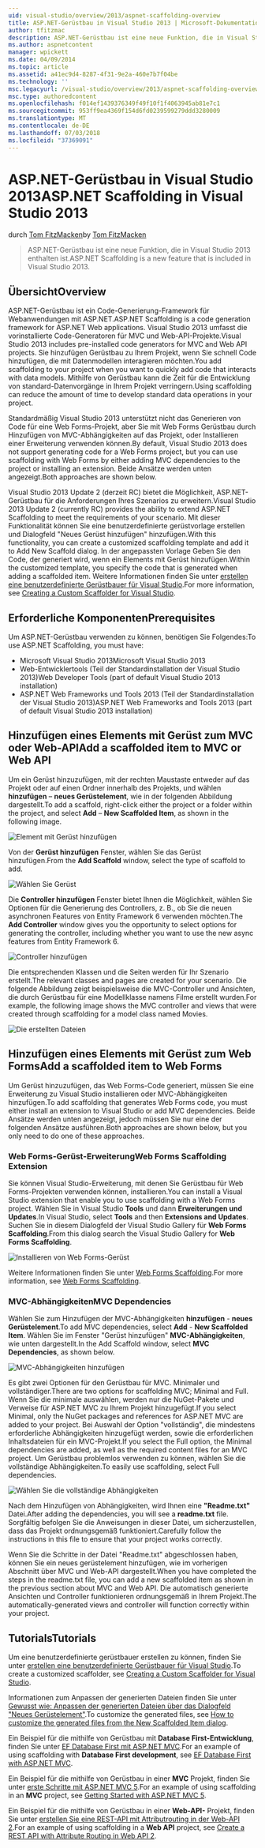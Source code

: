 ```yaml
---
uid: visual-studio/overview/2013/aspnet-scaffolding-overview
title: ASP.NET-Gerüstbau in Visual Studio 2013 | Microsoft-Dokumentation
author: tfitzmac
description: ASP.NET-Gerüstbau ist eine neue Funktion, die in Visual Studio 2013 enthalten ist.
ms.author: aspnetcontent
manager: wpickett
ms.date: 04/09/2014
ms.topic: article
ms.assetid: a41ec9d4-8287-4f31-9e2a-460e7b7f04be
ms.technology: ''
msc.legacyurl: /visual-studio/overview/2013/aspnet-scaffolding-overview
msc.type: authoredcontent
ms.openlocfilehash: f014ef1439376349f49f10f1f4063945ab81e7c1
ms.sourcegitcommit: 953ff9ea4369f154d6fd0239599279ddd3280009
ms.translationtype: MT
ms.contentlocale: de-DE
ms.lasthandoff: 07/03/2018
ms.locfileid: "37369091"
---
```

<a name="aspnet-scaffolding-in-visual-studio-2013"></a><span data-ttu-id="f1c60-103">ASP.NET-Gerüstbau in Visual Studio 2013</span><span class="sxs-lookup"><span data-stu-id="f1c60-103">ASP.NET Scaffolding in Visual Studio 2013</span></span>
====================
<span data-ttu-id="f1c60-104">durch [Tom FitzMacken](https://github.com/tfitzmac)</span><span class="sxs-lookup"><span data-stu-id="f1c60-104">by [Tom FitzMacken](https://github.com/tfitzmac)</span></span>

> <span data-ttu-id="f1c60-105">ASP.NET-Gerüstbau ist eine neue Funktion, die in Visual Studio 2013 enthalten ist.</span><span class="sxs-lookup"><span data-stu-id="f1c60-105">ASP.NET Scaffolding is a new feature that is included in Visual Studio 2013.</span></span>


## <a name="overview"></a><span data-ttu-id="f1c60-106">Übersicht</span><span class="sxs-lookup"><span data-stu-id="f1c60-106">Overview</span></span>

<span data-ttu-id="f1c60-107">ASP.NET-Gerüstbau ist ein Code-Generierung-Framework für Webanwendungen mit ASP.NET.</span><span class="sxs-lookup"><span data-stu-id="f1c60-107">ASP.NET Scaffolding is a code generation framework for ASP.NET Web applications.</span></span> <span data-ttu-id="f1c60-108">Visual Studio 2013 umfasst die vorinstallierte Code-Generatoren für MVC und Web-API-Projekte.</span><span class="sxs-lookup"><span data-stu-id="f1c60-108">Visual Studio 2013 includes pre-installed code generators for MVC and Web API projects.</span></span> <span data-ttu-id="f1c60-109">Sie hinzufügen Gerüstbau zu Ihrem Projekt, wenn Sie schnell Code hinzufügen, die mit Datenmodellen interagieren möchten.</span><span class="sxs-lookup"><span data-stu-id="f1c60-109">You add scaffolding to your project when you want to quickly add code that interacts with data models.</span></span> <span data-ttu-id="f1c60-110">Mithilfe von Gerüstbau kann die Zeit für die Entwicklung von standard-Datenvorgänge in Ihrem Projekt verringern.</span><span class="sxs-lookup"><span data-stu-id="f1c60-110">Using scaffolding can reduce the amount of time to develop standard data operations in your project.</span></span>

<span data-ttu-id="f1c60-111">Standardmäßig Visual Studio 2013 unterstützt nicht das Generieren von Code für eine Web Forms-Projekt, aber Sie mit Web Forms Gerüstbau durch Hinzufügen von MVC-Abhängigkeiten auf das Projekt, oder Installieren einer Erweiterung verwenden können.</span><span class="sxs-lookup"><span data-stu-id="f1c60-111">By default, Visual Studio 2013 does not support generating code for a Web Forms project, but you can use scaffolding with Web Forms by either adding MVC dependencies to the project or installing an extension.</span></span> <span data-ttu-id="f1c60-112">Beide Ansätze werden unten angezeigt.</span><span class="sxs-lookup"><span data-stu-id="f1c60-112">Both approaches are shown below.</span></span>

<span data-ttu-id="f1c60-113">Visual Studio 2013 Update 2 (derzeit RC) bietet die Möglichkeit, ASP.NET-Gerüstbau für die Anforderungen Ihres Szenarios zu erweitern.</span><span class="sxs-lookup"><span data-stu-id="f1c60-113">Visual Studio 2013 Update 2 (currently RC) provides the ability to extend ASP.NET Scaffolding to meet the requirements of your scenario.</span></span> <span data-ttu-id="f1c60-114">Mit dieser Funktionalität können Sie eine benutzerdefinierte gerüstvorlage erstellen und Dialogfeld "Neues Gerüst hinzufügen" hinzufügen.</span><span class="sxs-lookup"><span data-stu-id="f1c60-114">With this functionality, you can create a customized scaffolding template and add it to Add New Scaffold dialog.</span></span> <span data-ttu-id="f1c60-115">In der angepassten Vorlage Geben Sie den Code, der generiert wird, wenn ein Elements mit Gerüst hinzufügen.</span><span class="sxs-lookup"><span data-stu-id="f1c60-115">Within the customized template, you specify the code that is generated when adding a scaffolded item.</span></span> <span data-ttu-id="f1c60-116">Weitere Informationen finden Sie unter [erstellen eine benutzerdefinierte Gerüstbauer für Visual Studio](https://go.microsoft.com/fwlink/p/?LinkId=395029).</span><span class="sxs-lookup"><span data-stu-id="f1c60-116">For more information, see [Creating a Custom Scaffolder for Visual Studio](https://go.microsoft.com/fwlink/p/?LinkId=395029).</span></span>

## <a name="prerequisites"></a><span data-ttu-id="f1c60-117">Erforderliche Komponenten</span><span class="sxs-lookup"><span data-stu-id="f1c60-117">Prerequisites</span></span>

<span data-ttu-id="f1c60-118">Um ASP.NET-Gerüstbau verwenden zu können, benötigen Sie Folgendes:</span><span class="sxs-lookup"><span data-stu-id="f1c60-118">To use ASP.NET Scaffolding, you must have:</span></span>

- <span data-ttu-id="f1c60-119">Microsoft Visual Studio 2013</span><span class="sxs-lookup"><span data-stu-id="f1c60-119">Microsoft Visual Studio 2013</span></span>
- <span data-ttu-id="f1c60-120">Web-Entwicklertools (Teil der Standardinstallation der Visual Studio 2013)</span><span class="sxs-lookup"><span data-stu-id="f1c60-120">Web Developer Tools (part of default Visual Studio 2013 installation)</span></span>
- <span data-ttu-id="f1c60-121">ASP.NET Web Frameworks und Tools 2013 (Teil der Standardinstallation der Visual Studio 2013)</span><span class="sxs-lookup"><span data-stu-id="f1c60-121">ASP.NET Web Frameworks and Tools 2013 (part of default Visual Studio 2013 installation)</span></span>

## <a name="add-a-scaffolded-item-to-mvc-or-web-api"></a><span data-ttu-id="f1c60-122">Hinzufügen eines Elements mit Gerüst zum MVC oder Web-API</span><span class="sxs-lookup"><span data-stu-id="f1c60-122">Add a scaffolded item to MVC or Web API</span></span>

<span data-ttu-id="f1c60-123">Um ein Gerüst hinzuzufügen, mit der rechten Maustaste entweder auf das Projekt oder auf einen Ordner innerhalb des Projekts, und wählen **hinzufügen** – **neues Gerüstelement**, wie in der folgenden Abbildung dargestellt.</span><span class="sxs-lookup"><span data-stu-id="f1c60-123">To add a scaffold, right-click either the project or a folder within the project, and select **Add** – **New Scaffolded Item**, as shown in the following image.</span></span>

![Element mit Gerüst hinzufügen](aspnet-scaffolding-overview/_static/image1.png)

<span data-ttu-id="f1c60-125">Von der **Gerüst hinzufügen** Fenster, wählen Sie das Gerüst hinzufügen.</span><span class="sxs-lookup"><span data-stu-id="f1c60-125">From the **Add Scaffold** window, select the type of scaffold to add.</span></span>

![Wählen Sie Gerüst](aspnet-scaffolding-overview/_static/image2.png)

<span data-ttu-id="f1c60-127">Die **Controller hinzufügen** Fenster bietet Ihnen die Möglichkeit, wählen Sie Optionen für die Generierung des Controllers, z. B., ob Sie die neuen asynchronen Features von Entity Framework 6 verwenden möchten.</span><span class="sxs-lookup"><span data-stu-id="f1c60-127">The **Add Controller** window gives you the opportunity to select options for generating the controller, including whether you want to use the new async features from Entity Framework 6.</span></span>

![Controller hinzufügen](aspnet-scaffolding-overview/_static/image3.png)

<span data-ttu-id="f1c60-129">Die entsprechenden Klassen und die Seiten werden für Ihr Szenario erstellt.</span><span class="sxs-lookup"><span data-stu-id="f1c60-129">The relevant classes and pages are created for your scenario.</span></span> <span data-ttu-id="f1c60-130">Die folgende Abbildung zeigt beispielsweise die MVC-Controller und Ansichten, die durch Gerüstbau für eine Modellklasse namens Filme erstellt wurden.</span><span class="sxs-lookup"><span data-stu-id="f1c60-130">For example, the following image shows the MVC controller and views that were created through scaffolding for a model class named Movies.</span></span>

![Die erstellten Dateien](aspnet-scaffolding-overview/_static/image4.png)

## <a name="add-a-scaffolded-item-to-web-forms"></a><span data-ttu-id="f1c60-132">Hinzufügen eines Elements mit Gerüst zum Web Forms</span><span class="sxs-lookup"><span data-stu-id="f1c60-132">Add a scaffolded item to Web Forms</span></span>

<span data-ttu-id="f1c60-133">Um Gerüst hinzuzufügen, das Web Forms-Code generiert, müssen Sie eine Erweiterung zu Visual Studio installieren oder MVC-Abhängigkeiten hinzufügen.</span><span class="sxs-lookup"><span data-stu-id="f1c60-133">To add scaffolding that generates Web Forms code, you must either install an extension to Visual Studio or add MVC dependencies.</span></span> <span data-ttu-id="f1c60-134">Beide Ansätze werden unten angezeigt, jedoch müssen Sie nur eine der folgenden Ansätze ausführen.</span><span class="sxs-lookup"><span data-stu-id="f1c60-134">Both approaches are shown below, but you only need to do one of these approaches.</span></span>

### <a name="web-forms-scaffolding-extension"></a><span data-ttu-id="f1c60-135">Web Forms-Gerüst-Erweiterung</span><span class="sxs-lookup"><span data-stu-id="f1c60-135">Web Forms Scaffolding Extension</span></span>

<span data-ttu-id="f1c60-136">Sie können Visual Studio-Erweiterung, mit denen Sie Gerüstbau für Web Forms-Projekten verwenden können, installieren.</span><span class="sxs-lookup"><span data-stu-id="f1c60-136">You can install a Visual Studio extension that enable you to use scaffolding with a Web Forms project.</span></span> <span data-ttu-id="f1c60-137">Wählen Sie in Visual Studio **Tools** und dann **Erweiterungen und Updates**.</span><span class="sxs-lookup"><span data-stu-id="f1c60-137">In Visual Studio, select **Tools** and then **Extensions and Updates**.</span></span> <span data-ttu-id="f1c60-138">Suchen Sie in diesem Dialogfeld der Visual Studio Gallery für **Web Forms Scaffolding**.</span><span class="sxs-lookup"><span data-stu-id="f1c60-138">From this dialog search the Visual Studio Gallery for **Web Forms Scaffolding**.</span></span>

![Installieren von Web Forms-Gerüst](aspnet-scaffolding-overview/_static/image5.png)

<span data-ttu-id="f1c60-140">Weitere Informationen finden Sie unter [Web Forms Scaffolding](https://go.microsoft.com/fwlink/p/?LinkId=396478).</span><span class="sxs-lookup"><span data-stu-id="f1c60-140">For more information, see [Web Forms Scaffolding](https://go.microsoft.com/fwlink/p/?LinkId=396478).</span></span>

### <a name="mvc-dependencies"></a><span data-ttu-id="f1c60-141">MVC-Abhängigkeiten</span><span class="sxs-lookup"><span data-stu-id="f1c60-141">MVC Dependencies</span></span>

<span data-ttu-id="f1c60-142">Wählen Sie zum Hinzufügen der MVC-Abhängigkeiten **hinzufügen** - **neues Gerüstelement**.</span><span class="sxs-lookup"><span data-stu-id="f1c60-142">To add MVC dependencies, select **Add** - **New Scaffolded Item**.</span></span> <span data-ttu-id="f1c60-143">Wählen Sie im Fenster "Gerüst hinzufügen" **MVC-Abhängigkeiten**, wie unten dargestellt.</span><span class="sxs-lookup"><span data-stu-id="f1c60-143">In the Add Scaffold window, select **MVC Dependencies**, as shown below.</span></span>

![MVC-Abhängigkeiten hinzufügen](aspnet-scaffolding-overview/_static/image6.png)

<span data-ttu-id="f1c60-145">Es gibt zwei Optionen für den Gerüstbau für MVC. Minimaler und vollständiger.</span><span class="sxs-lookup"><span data-stu-id="f1c60-145">There are two options for scaffolding MVC; Minimal and Full.</span></span> <span data-ttu-id="f1c60-146">Wenn Sie die minimale auswählen, werden nur die NuGet-Pakete und Verweise für ASP.NET MVC zu Ihrem Projekt hinzugefügt.</span><span class="sxs-lookup"><span data-stu-id="f1c60-146">If you select Minimal, only the NuGet packages and references for ASP.NET MVC are added to your project.</span></span> <span data-ttu-id="f1c60-147">Bei Auswahl der Option "vollständig", die mindestens erforderliche Abhängigkeiten hinzugefügt werden, sowie die erforderlichen Inhaltsdateien für ein MVC-Projekt.</span><span class="sxs-lookup"><span data-stu-id="f1c60-147">If you select the Full option, the Minimal dependencies are added, as well as the required content files for an MVC project.</span></span> <span data-ttu-id="f1c60-148">Um Gerüstbau problemlos verwenden zu können, wählen Sie die vollständige Abhängigkeiten.</span><span class="sxs-lookup"><span data-stu-id="f1c60-148">To easily use scaffolding, select Full dependencies.</span></span>

![Wählen Sie die vollständige Abhängigkeiten](aspnet-scaffolding-overview/_static/image7.png)

<span data-ttu-id="f1c60-150">Nach dem Hinzufügen von Abhängigkeiten, wird Ihnen eine **"Readme.txt"** Datei.</span><span class="sxs-lookup"><span data-stu-id="f1c60-150">After adding the dependencies, you will see a **readme.txt** file.</span></span> <span data-ttu-id="f1c60-151">Sorgfältig befolgen Sie die Anweisungen in dieser Datei, um sicherzustellen, dass das Projekt ordnungsgemäß funktioniert.</span><span class="sxs-lookup"><span data-stu-id="f1c60-151">Carefully follow the instructions in this file to ensure that your project works correctly.</span></span>

<span data-ttu-id="f1c60-152">Wenn Sie die Schritte in der Datei "Readme.txt" abgeschlossen haben, können Sie ein neues gerüstelement hinzufügen, wie im vorherigen Abschnitt über MVC und Web-API dargestellt.</span><span class="sxs-lookup"><span data-stu-id="f1c60-152">When you have completed the steps in the readme.txt file, you can add a new scaffolded item as shown in the previous section about MVC and Web API.</span></span> <span data-ttu-id="f1c60-153">Die automatisch generierte Ansichten und Controller funktionieren ordnungsgemäß in Ihrem Projekt.</span><span class="sxs-lookup"><span data-stu-id="f1c60-153">The automatically-generated views and controller will function correctly within your project.</span></span>

## <a name="tutorials"></a><span data-ttu-id="f1c60-154">Tutorials</span><span class="sxs-lookup"><span data-stu-id="f1c60-154">Tutorials</span></span>

<span data-ttu-id="f1c60-155">Um eine benutzerdefinierte gerüstbauer erstellen zu können, finden Sie unter [erstellen eine benutzerdefinierte Gerüstbauer für Visual Studio](https://go.microsoft.com/fwlink/p/?LinkId=395029).</span><span class="sxs-lookup"><span data-stu-id="f1c60-155">To create a customized scaffolder, see [Creating a Custom Scaffolder for Visual Studio](https://go.microsoft.com/fwlink/p/?LinkId=395029).</span></span>

<span data-ttu-id="f1c60-156">Informationen zum Anpassen der generierten Dateien finden Sie unter [Gewusst wie: Anpassen der generierten Dateien über das Dialogfeld "Neues Gerüstelement"](https://blogs.msdn.com/b/webdev/archive/2013/12/26/how-to-customize-the-generated-files-from-the-new-scaffolded-item-dialog.aspx).</span><span class="sxs-lookup"><span data-stu-id="f1c60-156">To customize the generated files, see [How to customize the generated files from the New Scaffolded Item dialog](https://blogs.msdn.com/b/webdev/archive/2013/12/26/how-to-customize-the-generated-files-from-the-new-scaffolded-item-dialog.aspx).</span></span>

<span data-ttu-id="f1c60-157">Ein Beispiel für die mithilfe von Gerüstbau mit **Database First-Entwicklung**, finden Sie unter [EF Database First mit ASP.NET MVC](../../../mvc/overview/getting-started/database-first-development/setting-up-database.md).</span><span class="sxs-lookup"><span data-stu-id="f1c60-157">For an example of using scaffolding with **Database First development**, see [EF Database First with ASP.NET MVC](../../../mvc/overview/getting-started/database-first-development/setting-up-database.md).</span></span>

<span data-ttu-id="f1c60-158">Ein Beispiel für die mithilfe von Gerüstbau in einer **MVC** Projekt, finden Sie unter [erste Schritte mit ASP.NET MVC 5](../../../mvc/overview/getting-started/introduction/getting-started.md).</span><span class="sxs-lookup"><span data-stu-id="f1c60-158">For an example of using scaffolding in an **MVC** project, see [Getting Started with ASP.NET MVC 5](../../../mvc/overview/getting-started/introduction/getting-started.md).</span></span>

<span data-ttu-id="f1c60-159">Ein Beispiel für die mithilfe von Gerüstbau in einer **Web-API-** Projekt, finden Sie unter [erstellen Sie eine REST-API mit Attributrouting in der Web-API 2](../../../web-api/overview/web-api-routing-and-actions/create-a-rest-api-with-attribute-routing.md).</span><span class="sxs-lookup"><span data-stu-id="f1c60-159">For an example of using scaffolding in a **Web API** project, see [Create a REST API with Attribute Routing in Web API 2](../../../web-api/overview/web-api-routing-and-actions/create-a-rest-api-with-attribute-routing.md).</span></span>
